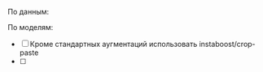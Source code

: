 По данным:


По моделям:
- [ ] Кроме стандартных аугментаций использовать instaboost/crop-paste
- [ ]  
